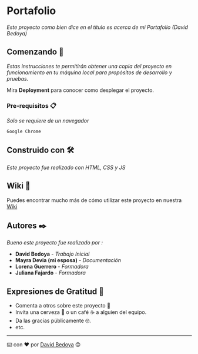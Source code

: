 # Portafolio

_Este proyecto como bien dice en el título es acerca de mi Portafolio (David Bedoya)_

## Comenzando 🚀

_Estas instrucciones te permitirán obtener una copia del proyecto en funcionamiento en tu máquina local para propósitos de desarrollo y pruebas._

Mira **Deployment** para conocer como desplegar el proyecto.


### Pre-requisitos 📋

_Solo se requiere de un navegador_

```
Google Chrome
```

## Construido con 🛠️

_Este proyecto fue realizado con HTML, CSS y JS_

## Wiki 📖

Puedes encontrar mucho más de cómo utilizar este proyecto en nuestra [Wiki](https://https://github.com/davidB2ya/Portafolio)

## Autores ✒️

_Bueno este proyecto fue realizado por :_

* **David Bedoya** - *Trabajo Inicial* 
* **Mayra Devia (mi esposa)** - *Documentación* 
* **Lorena Guerrero** - *Formadora*
* **Juliana Fajardo** - *Formadora*


## Expresiones de Gratitud 🎁

* Comenta a otros sobre este proyecto 📢
* Invita una cerveza 🍺 o un café ☕ a alguien del equipo. 
* Da las gracias públicamente 🤓.
* etc.



---
⌨️ con ❤️ por [David Bedoya](https://github.com/davidB2ya) 😊

